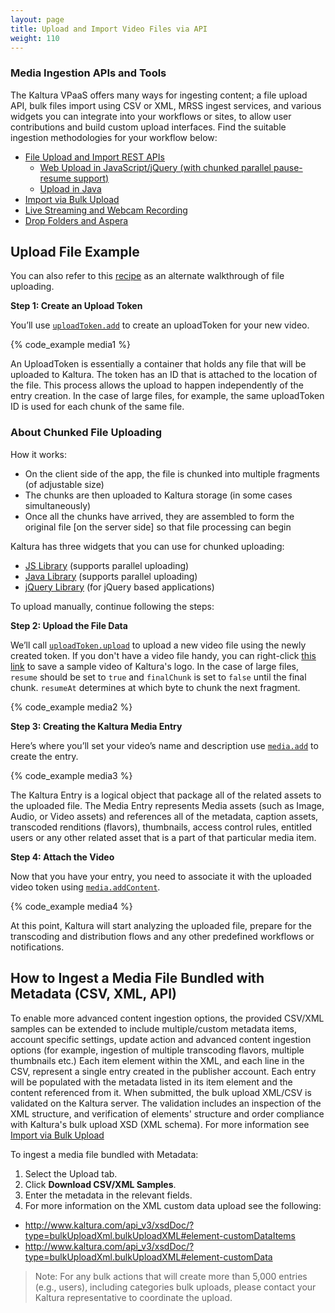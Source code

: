 ```yaml
---
layout: page
title: Upload and Import Video Files via API
weight: 110
---
```


### Media Ingestion APIs and Tools  

The Kaltura VPaaS offers many ways for ingesting content; a file upload API, bulk files import using CSV or XML, MRSS ingest services, and various widgets you can integrate into your workflows or sites, to allow user contributions and build custom upload interfaces.
Find the suitable ingestion methodologies for your workflow below:

* [File Upload and Import REST APIs](/workflows/Ingest_and_Upload_Media)
  * [Web Upload in JavaScript/jQuery (with chunked parallel pause-resume support)](https://github.com/kaltura/chunked-file-upload-jquery)
  * [Upload in Java](https://github.com/kaltura/Sample-Kaltura-Chunked-Upload-Java)
* [Import via Bulk Upload](/Video-On-Demand-and-Digital-Assets-Management/Import-Video-Files-via-Bulk-Upload.html) 
* [Live Streaming and Webcam Recording](/workflows/Live_Stream_and_Broadcast)
* [Drop Folders and Aspera](https://knowledge.kaltura.com/node/737)

## Upload File Example

You can also refer to this [recipe](https://developer.kaltura.org/recipes/upload) as an alternate walkthrough of file uploading.

**Step 1: Create an Upload Token**

You’ll use [`uploadToken.add`](/console/service/uploadToken/action/add) to create an uploadToken for your new video.

{% code_example media1 %}
&nbsp;

An UploadToken is essentially a container that holds any file that will be uploaded to Kaltura. The token has an ID that is attached to the location of the file.  This process allows the upload to happen independently of the entry creation. In the case of large files, for example, the same uploadToken ID is used for each chunk of the same file.

### About Chunked File Uploading

How it works: 
- On the client side of the app, the file is chunked into multiple fragments (of adjustable size)
- The chunks are then uploaded to Kaltura storage (in some cases simultaneously)
- Once all the chunks have arrived, they are assembled to form the original file [on the server side] so that file processing can begin

Kaltura has three widgets that you can use for chunked uploading:
- [JS Library](https://github.com/kaltura/kaltura-parallel-upload-resumablejs) (supports parallel uploading)
- [Java Library](https://github.com/kaltura/Sample-Kaltura-Chunked-Upload-Java) (supports parallel uploading)
- [jQuery Library](https://github.com/kaltura/chunked-file-upload-jquery) (for jQuery based applications)

To upload manually, continue following the steps: 

**Step 2: Upload the File Data**

We’ll call [`uploadToken.upload`](/console/service/uploadToken/action/upload) to upload a new video file using the newly created token. If you don't have a video file handy, you can right-click [this link](http://cfvod.kaltura.com/pd/p/811441/sp/81144100/serveFlavor/entryId/1_2bjlk7qb/v/2/flavorId/1_d1ft34uv/fileName/Kaltura_Logo_Animation.flv/name/a.flv) to save a sample video of Kaltura's logo. In the case of large files, `resume` should be set to `true` and `finalChunk` is set to `false` until the final chunk. `resumeAt` determines at which byte to chunk the next fragment. 

{% code_example media2 %}
&nbsp;

**Step 3: Creating the Kaltura Media Entry**

Here’s where you’ll set your video’s name and description use [`media.add`](/console/service/media/action/add) to create the entry.

{% code_example media3 %}
&nbsp;

The Kaltura Entry is a logical object that package all of the related assets to the uploaded file. The Media Entry represents Media assets (such as Image, Audio, or Video assets) and references all of the metadata, caption assets, transcoded renditions (flavors), thumbnails, access control rules, entitled users or any other related asset that is a part of that particular media item.


**Step 4: Attach the Video**

Now that you have your entry, you need to associate it with the uploaded video token using [`media.addContent`](/console/service/media/action/addContent). 

{% code_example media4 %}
&nbsp;

At this point, Kaltura will start analyzing the uploaded file, prepare for the transcoding and distribution flows and any other predefined workflows or notifications.



## How to Ingest a Media File Bundled with Metadata (CSV, XML, API)

To enable more advanced content ingestion options, the provided CSV/XML samples can be extended to include multiple/custom metadata items, account specific settings, update action and advanced content ingestion options (for example, ingestion of multiple transcoding flavors, multiple thumbnails etc.) Each item element within the XML, and each line in the CSV, represent a single entry created in the publisher account. Each entry will be populated with the metadata listed in its item element and the content referenced from it. When submitted, the bulk upload XML/CSV is validated on the Kaltura server. The validation includes an inspection of the XML structure, and verification of elements' structure and order compliance with Kaltura's bulk upload XSD (XML schema). For more information see [Import via Bulk Upload](/Video-On-Demand-and-Digital-Assets-Management/Import-Video-Files-via-Bulk-Upload.html) 

To ingest a media file bundled with Metadata:

1.  Select the Upload tab.
2.  Click **Download CSV/XML Samples**.
3.  Enter the metadata in the relevant fields.
4.  For more information on the XML custom data upload see the following:

* http://www.kaltura.com/api_v3/xsdDoc/?type=bulkUploadXml.bulkUploadXML#element-customDataItems
* http://www.kaltura.com/api_v3/xsdDoc/?type=bulkUploadXml.bulkUploadXML#element-customData


>Note: For any bulk actions that will create more than 5,000 entries (e.g., users), including categories bulk uploads, please contact your Kaltura representative to coordinate the upload.